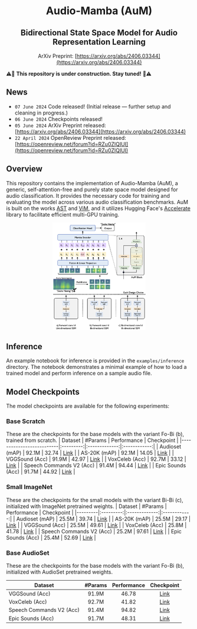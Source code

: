 <div align="center">

# Audio-Mamba (AuM)
## Bidirectional State Space Model for Audio Representation Learning
ArXiv Preprint: [https://arxiv.org/abs/2406.03344](https://arxiv.org/abs/2406.03344)
</div>

⚠️🚧 **This repository is under construction. Stay tuned!** 🚧⚠️

## News
- ``07 June 2024`` Code released! (Initial release — further setup and cleaning in progress.)
- ``06 June 2024`` Checkpoints released!
- ``05 June 2024`` ArXiv Preprint released: [https://arxiv.org/abs/2406.03344](https://arxiv.org/abs/2406.03344)
- ``22 April 2024`` OpenReview Preprint released: [https://openreview.net/forum?id=RZu0ZlQIUI](https://openreview.net/forum?id=RZu0ZlQIUI)

## Overview
This repository contains the implementation of Audio-Mamba (AuM), a generic, self-attention-free and purely state space model designed for audio classification. It provides the necessary code for training and evaluating the model across various audio classification benchmarks. AuM is built on the works [AST](https://github.com/YuanGongND/ast) and [ViM](https://github.com/hustvl/Vim), and it utilizes Hugging Face's [Accelerate](https://huggingface.co/docs/accelerate/en/index) library to facilitate efficient multi-GPU training.

<div align="center">
    <img src="AuM.png" alt="Pipeline" style="width: 50%;"/>
</div>

## Inference
An example notebook for inference is provided in the ``examples/inference`` directory. The notebook demonstrates a minimal example of how to load a trained model and perform inference on a sample audio file.

## Model Checkpoints
The model checkpoints are available for the following experiments:

### Base Scratch
These are the checkpoints for the base models with the variant Fo-Bi (b), trained from scratch.
| Dataset                  | #Params | Performance | Checkpoint |
|--------------------------|:---------:|:-------------:|:------------:|
| Audioset (mAP)           | 92.1M   | 32.74       | [Link](https://drive.google.com/file/d/1QgnyvGYxKd-q6twXf4i05jZA5xFIFs8j/view?usp=drive_link) |
| AS-20K (mAP)             | 92.1M   | 14.05       | [Link](https://drive.google.com/file/d/11cbL_vizFFD7i6RvErSSEi9E3gRRIQWA/view?usp=drive_link) |
| VGGSound (Acc)           | 91.9M   | 42.97       | [Link](https://drive.google.com/file/d/1eAn8WEkfnB5pdon8o3PZMwFBsuuPu2L0/view?usp=drive_link) |
| VoxCeleb (Acc)           | 92.7M   | 33.12       | [Link](https://drive.google.com/file/d/1Y3LboHg1RYLsuoKfOT3u4odF6opJZXlw/view?usp=drive_link) |
| Speech Commands V2 (Acc) | 91.4M   | 94.44       | [Link](https://drive.google.com/file/d/1wLFjYZxvJs2YBvDLYqOxVhMJnPKfhX5Z/view?usp=drive_link) |
| Epic Sounds (Acc)        | 91.7M   | 44.92       | [Link](https://drive.google.com/file/d/1vLX3LjAggNAusW6B17s9uc2OoduvnvJi/view?usp=drive_link) |


### Small ImageNet
These are the checkpoints for the small models with the variant Bi-Bi (c), initialized with ImageNet pretrained weights.
| Dataset | #Params | Performance | Checkpoint |
|---------|:---------:|:-------------:|:------------:|
| Audioset (mAP) | 25.5M | 39.74 |           [Link](https://drive.google.com/file/d/1z-JdZTy52gW7RzhiTQozn6Ly2W4DOs9b/view?usp=drive_link) |
| AS-20K (mAP) | 25.5M | 29.17 |             [Link](https://drive.google.com/file/d/1XDlZEHe0xQXnOLFh3CJVaS5cmZW_7C-t/view?usp=drive_link) |
| VGGSound (Acc) | 25.5M | 49.61 |           [Link](https://drive.google.com/file/d/11mEtjfHjkGGFjxVHvXIAX60KrBgWwWhQ/view?usp=drive_link) |
| VoxCeleb (Acc) | 25.8M | 41.78 |           [Link](https://drive.google.com/file/d/1NoherLBbOP5eE1iMQ8joas1k0lYwAmd8/view?usp=drive_link) |
| Speech Commands V2 (Acc) | 25.2M | 97.61 | [Link](https://drive.google.com/file/d/1jhUKxzUo2TMHrd1a2vojjv1x9De_HyFe/view?usp=drive_link) |
| Epic Sounds (Acc) | 25.4M | 52.69 |        [Link](https://drive.google.com/file/d/1my_kS9COIHGsx4axx8bapN7RBDvp06cK/view?usp=drive_link) |

### Base AudioSet
These are the checkpoints for the base models with the variant Fo-Bi (b), initialized with AudioSet pretrained weights.

| Dataset | #Params | Performance | Checkpoint |
|---------|:---------:|:-------------:|:------------:|
| VGGSound (Acc) | 91.9M | 46.78 |           [Link](https://drive.google.com/file/d/1spsJXncpEXHKmIvDcB7ddkcgrzARpEeK/view?usp=drive_link) |
| VoxCeleb (Acc) | 92.7M | 41.82 |           [Link](https://drive.google.com/file/d/1dqWSIKTvA0wqKy-XTXYn-MUourMtHGrQ/view?usp=drive_link) |
| Speech Commands V2 (Acc) | 91.4M | 94.82 | [Link](https://drive.google.com/file/d/1ikkU4COOqeCNCVTn4b7LulNr9p4Efr4M/view?usp=drive_link) |
| Epic Sounds (Acc) | 91.7M | 48.31 |        [Link](https://drive.google.com/file/d/1wsRhPqtHryi3PQz1WPJYkMMOPbmOMXrV/view?usp=drive_link) |

